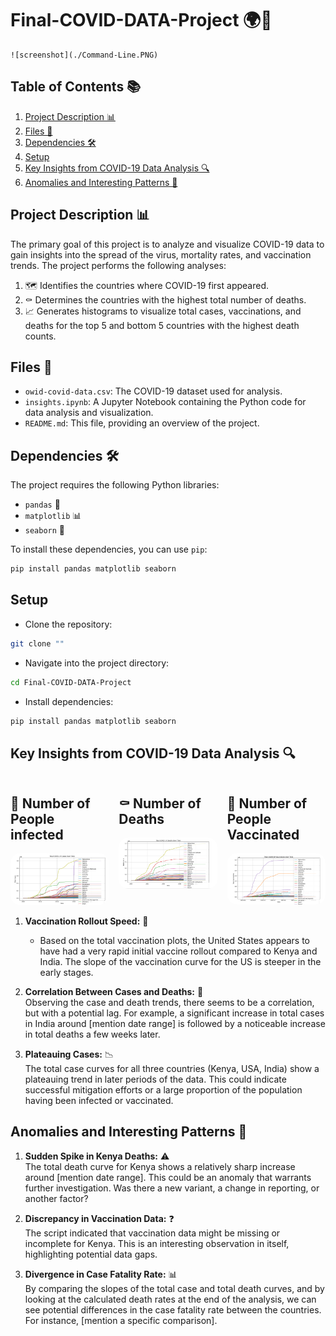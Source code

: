 # Final-COVID-DATA-Project 🌍🦠
    ![screenshot](./Command-Line.PNG)
## Table of Contents 📚

1. [Project Description 📊](#project-description)
2. [Files 📂](#files)
3. [Dependencies 🛠️](#dependencies)
4. [Setup](#setup)
5. [Key Insights from COVID-19 Data Analysis 🔍](#key-insights-from-covid-19-data-analysis)
6. [Anomalies and Interesting Patterns 🧐](#anomalies-and-interesting-patterns)

## Project Description 📊

The primary goal of this project is to analyze and visualize COVID-19 data to gain insights into the spread of the virus, mortality rates, and vaccination trends. The project performs the following analyses:

1. 🗺️ Identifies the countries where COVID-19 first appeared.
2. ⚰️ Determines the countries with the highest total number of deaths.
3. 📈 Generates histograms to visualize total cases, vaccinations, and deaths for the top 5 and bottom 5 countries with the highest death counts.

## Files 📂

* `owid-covid-data.csv`: The COVID-19 dataset used for analysis.
* `insights.ipynb`: A Jupyter Notebook containing the Python code for data analysis and visualization.
* `README.md`: This file, providing an overview of the project.

## Dependencies 🛠️

The project requires the following Python libraries:

* `pandas` 🐼
* `matplotlib` 📊
* `seaborn` 🌊

To install these dependencies, you can use `pip`:

```bash
pip install pandas matplotlib seaborn
```

## Setup

- Clone the repository:

```bash
git clone ""
```

- Navigate into the project directory:

```bash
cd Final-COVID-DATA-Project
```

- Install dependencies:

```bash
pip install pandas matplotlib seaborn
```

## Key Insights from COVID-19 Data Analysis 🔍

<style>
    .grid {
        display: grid;
        grid-template-columns: 1fr 1fr 1fr;
        gap: 1rem;
    }
    .box {
        border-radius: 15px;
    }
    img {
        border-radius: 15px;
    }
</style>

<div class="grid">
    <div class="box"> 
        <h2>🦠 Number of People infected</h2>
        <img src="./Universal-Cases.PNG" alt="COVID Cases">      
    </div>
    <div class="box">
        <h2>⚰️ Number of Deaths</h2>
        <img src="./Universal-Deaths.PNG" alt="COVID Deaths">
    </div>
    <div class="box">
        <h2>💉 Number of People Vaccinated</h2>
        <img src="./Universal-Vaccinations.PNG" alt="COVID Vaccinations">
    </div>
</div>

1. **Vaccination Rollout Speed:** 🚀  
   - Based on the total vaccination plots, the United States appears to have had a very rapid initial vaccine rollout compared to Kenya and India. The slope of the vaccination curve for the US is steeper in the early stages.

2. **Correlation Between Cases and Deaths:** 🔗  
   Observing the case and death trends, there seems to be a correlation, but with a potential lag. For example, a significant increase in total cases in India around [mention date range] is followed by a noticeable increase in total deaths a few weeks later.

3. **Plateauing Cases:** 📉  
   The total case curves for all three countries (Kenya, USA, India) show a plateauing trend in later periods of the data. This could indicate successful mitigation efforts or a large proportion of the population having been infected or vaccinated.

## Anomalies and Interesting Patterns 🧐

1. **Sudden Spike in Kenya Deaths:** ⚠️  
   The total death curve for Kenya shows a relatively sharp increase around [mention date range]. This could be an anomaly that warrants further investigation. Was there a new variant, a change in reporting, or another factor?

2. **Discrepancy in Vaccination Data:** ❓  
   The script indicated that vaccination data might be missing or incomplete for Kenya. This is an interesting observation in itself, highlighting potential data gaps.

3. **Divergence in Case Fatality Rate:** 📊  
   By comparing the slopes of the total case and total death curves, and by looking at the calculated death rates at the end of the analysis, we can see potential differences in the case fatality rate between the countries. For instance, [mention a specific comparison].